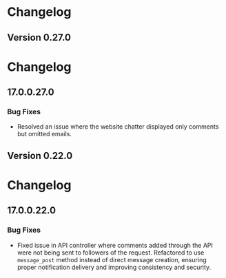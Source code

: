 # Changelog

## Version 0.27.0

# Changelog

## 17.0.0.27.0

### Bug Fixes
- Resolved an issue where the website chatter displayed only comments but omitted emails.

## Version 0.22.0

# Changelog

## 17.0.0.22.0

### Bug Fixes
- Fixed issue in API controller where comments added through the API 
were not being sent to followers of the request. Refactored to use 
`message_post` method instead of direct message creation, ensuring 
proper notification delivery and improving consistency and security.

